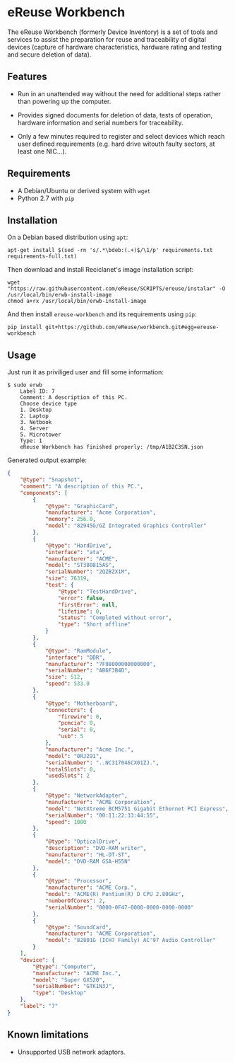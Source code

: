 # eReuse Workbench

The eReuse Workbench (formerly Device Inventory) is a set of tools and services to assist the preparation for reuse and traceability of digital devices (capture of hardware characteristics, hardware rating and testing and secure deletion of data).

## Features
- Run in an unattended way without the need for additional steps rather than powering up the computer.

- Provides signed documents for deletion of data, tests of operation,
hardware information and serial numbers for traceability.

- Only a few minutes required to register and select devices which reach user defined requirements (e.g. hard drive witouth faulty sectors, at least one NIC...).


## Requirements
* A Debian/Ubuntu or derived system with ``wget``
* Python 2.7 with ``pip``

## Installation
On a Debian based distribution using `apt`:

    apt-get install $(sed -rn 's/.*\bdeb:(.+)$/\1/p' requirements.txt requirements-full.txt)

Then download and install Reciclanet's image installation script:

    wget "https://raw.githubusercontent.com/eReuse/SCRIPTS/ereuse/instalar" -O /usr/local/bin/erwb-install-image
    chmod a+rx /usr/local/bin/erwb-install-image

And then install `ereuse-workbench` and its requirements using `pip`:

    pip install git+https://github.com/eReuse/workbench.git#egg=ereuse-workbench

## Usage
Just run it as priviliged user and fill some information:

    $ sudo erwb
        Label ID: 7
        Comment: A description of this PC.
        Choose device type
        1. Desktop
        2. Laptop
        3. Netbook
        4. Server
        5. Microtower
        Type: 1
        eReuse Workbench has finished properly: /tmp/A1B2C3SN.json

Generated output example:
```json
{
    "@type": "Snapshot",
    "comment": "A description of this PC.",
    "components": [
        {
            "@type": "GraphicCard",
            "manufacturer": "Acme Corporation",
            "memory": 256.0,
            "model": "82945G/GZ Integrated Graphics Controller"
        },
        {
            "@type": "HardDrive",
            "interface": "ata",
            "manufacturer": "ACME",
            "model": "ST380815AS",
            "serialNumber": "2QZBZX1M",
            "size": 76319,
            "test": {
                "@type": "TestHardDrive",
                "error": false,
                "firstError": null,
                "lifetime": 0,
                "status": "Completed without error",
                "type": "Short offline"
            }
        },
        {
            "@type": "RamModule",
            "interface": "DDR",
            "manufacturer": "7F98000000000000",
            "serialNumber": "AB6F3B4D",
            "size": 512,
            "speed": 533.0
        },
        {
            "@type": "Motherboard",
            "connectors": {
                "firewire": 0,
                "pcmcia": 0,
                "serial": 0,
                "usb": 5
            },
            "manufacturer": "Acme Inc.",
            "model": "0RJ291",
            "serialNumber": "..NC317046CX01ZJ.",
            "totalSlots": 0,
            "usedSlots": 2
        },
        {
            "@type": "NetworkAdapter",
            "manufacturer": "ACME Corporation",
            "model": "NetXtreme BCM5751 Gigabit Ethernet PCI Express",
            "serialNumber": "00:11:22:33:44:55",
            "speed": 1000
        },
        {
            "@type": "OpticalDrive",
            "description": "DVD-RAM writer",
            "manufacturer": "HL-DT-ST",
            "model": "DVD-RAM GSA-H55N"
        },
        {
            "@type": "Processor",
            "manufacturer": "ACME Corp.",
            "model": "ACME(R) Pontium(R) D CPU 2.80GHz",
            "numberOfCores": 2,
            "serialNumber": "0000-0F47-0000-0000-0000-0000"
        },
        {
            "@type": "SoundCard",
            "manufacturer": "ACME Corporation",
            "model": "82801G (ICH7 Family) AC'97 Audio Controller"
        }
    ],
    "device": {
        "@type": "Computer",
        "manufacturer": "ACME Inc.",
        "model": "Super GX520",
        "serialNumber": "GTK1N3J",
        "type": "Desktop"
    },
    "label": "7"
}
```

## Known limitations
- Unsupported USB network adaptors.
